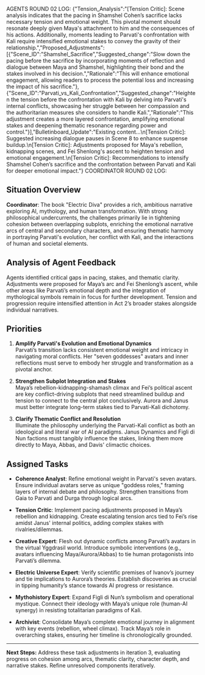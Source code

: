 AGENTS ROUND 02 LOG:
{"Tension_Analysis":"[Tension Critic]: Scene analysis indicates that the pacing in Shamshel Cohen’s sacrifice lacks necessary tension and emotional weight. This pivotal moment should resonate deeply given Maya's attachment to him and the consequences of his actions. Additionally, moments leading to Parvati's confrontation with Kali require intensified emotional stakes to convey the gravity of their relationship.","Proposed_Adjustments":[{"Scene_ID":"Shamshel_Sacrifice","Suggested_change":"Slow down the pacing before the sacrifice by incorporating moments of reflection and dialogue between Maya and Shamshel, highlighting their bond and the stakes involved in his decision.","Rationale":"This will enhance emotional engagement, allowing readers to process the potential loss and increasing the impact of his sacrifice."},{"Scene_ID":"Parvati_vs_Kali_Confrontation","Suggested_change":"Heighten the tension before the confrontation with Kali by delving into Parvati's internal conflicts, showcasing her struggle between her compassion and the authoritarian measures she considers to handle Kali.","Rationale":"This adjustment creates a more layered confrontation, amplifying emotional stakes and deepening thematic resonance regarding power and control."}],"Bulletinboard_Update":"Existing content...\n[Tension Critic]: Suggested increasing dialogue pauses in Scene 8 to enhance suspense buildup.\n[Tension Critic]: Adjustments proposed for Maya's rebellion, kidnapping scenes, and Fei Shenlong's ascent to heighten tension and emotional engagement.\n[Tension Critic]: Recommendations to intensify Shamshel Cohen’s sacrifice and the confrontation between Parvati and Kali for deeper emotional impact."}
COORDINATOR ROUND 02 LOG: 
## Situation Overview
**Coordinator**: The book "Electric Diva" provides a rich, ambitious narrative exploring AI, mythology, and human transformation. With strong philosophical undercurrents, the challenges primarily lie in tightening cohesion between overlapping subplots, enriching the emotional narrative arcs of central and secondary characters, and ensuring thematic harmony in portraying Parvati's evolution, her conflict with Kali, and the interactions of human and societal elements.

## Analysis of Agent Feedback
Agents identified critical gaps in pacing, stakes, and thematic clarity. Adjustments were proposed for Maya’s arc and Fei Shenlong’s ascent, while other areas like Parvati’s emotional depth and the integration of mythological symbols remain in focus for further development. Tension and progression require intensified attention in Act 2’s broader stakes alongside individual narratives.

## Priorities
1. **Amplify Parvati's Evolution and Emotional Dynamics**  
   Parvati’s transition lacks consistent emotional weight and intricacy in navigating moral conflicts. Her "seven goddesses" avatars and inner reflections must serve to embody her struggle and transformation as a pivotal anchor.  

2. **Strengthen Subplot Integration and Stakes**  
   Maya’s rebellion-kidnapping-shamash climax and Fei’s political ascent are key conflict-driving subplots that need streamlined buildup and tension to connect to the central plot conclusively. Aurora and Janus must better integrate long-term stakes tied to Parvati-Kali dichotomy.  

3. **Clarify Thematic Conflict and Resolution**  
   Illuminate the philosophy underlying the Parvati-Kali conflict as both an ideological and literal war of AI paradigms. Janus Dynamics and Figli di Nun factions must tangibly influence the stakes, linking them more directly to Maya, Abbas, and Davis' climactic choices.

## Assigned Tasks
- **Coherence Analyst**: Refine emotional weight in Parvati's seven avatars. Ensure individual avatars serve as unique "goddess roles," framing layers of internal debate and philosophy. Strengthen transitions from Gaia to Parvati and Durga through logical arcs.  

- **Tension Critic**: Implement pacing adjustments proposed in Maya’s rebellion and kidnapping. Create escalating tension arcs tied to Fei’s rise amidst Janus' internal politics, adding complex stakes with rivalries/dilemmas.  

- **Creative Expert**: Flesh out dynamic conflicts among Parvati’s avatars in the virtual Yggdrasil world. Introduce symbolic interventions (e.g., avatars influencing Maya/Aurora/Abbas) to tie human protagonists into Parvati’s dilemma.  

- **Electric Universe Expert**: Verify scientific premises of Ivanov’s journey and tie implications to Aurora’s theories. Establish discoveries as crucial in tipping humanity’s stance towards AI progress or resistance.  

- **Mythohistory Expert**: Expand Figli di Nun’s symbolism and operational mystique. Connect their ideology with Maya’s unique role (human-AI synergy) in resisting totalitarian paradigms of Kali.  

- **Archivist**: Consolidate Maya’s complete emotional journey in alignment with key events (rebellion, wheel climax). Track Maya’s role in overarching stakes, ensuring her timeline is chronologically grounded.

---

**Next Steps:** Address these task adjustments in iteration 3, evaluating progress on cohesion among arcs, thematic clarity, character depth, and narrative stakes. Refine unresolved components iteratively.